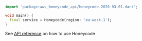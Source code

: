 ```dart
import 'package:aws_honeycode_api/honeycode-2020-03-01.dart';

void main() {
  final service = Honeycode(region: 'eu-west-1');
}
```

See [API reference](https://pub.dev/documentation/aws_honeycode_api/latest/honeycode-2020-03-01/Honeycode-class.html) on how to use Honeycode
